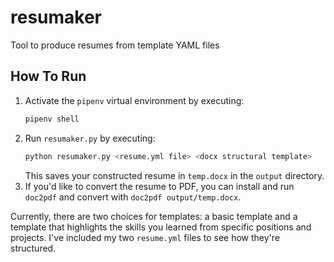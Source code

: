 # resumaker
Tool to produce resumes from template YAML files

## How To Run

1. Activate the `pipenv` virtual environment by executing:
    ```bash
    pipenv shell
    ```
2. Run `resumaker.py` by executing:
    ```bash
    python resumaker.py <resume.yml file> <docx structural template>
    ```
    This saves your constructed resume in `temp.docx` in the `output` directory.
3. If you'd like to convert the resume to PDF, you can install and run `doc2pdf` and convert with `doc2pdf output/temp.docx`.

Currently, there are two choices for templates: a basic template and a template that highlights the skills you learned from specific positions and projects. I've included my two `resume.yml` files to see how they're structured.
